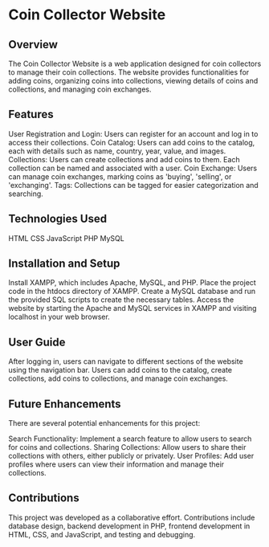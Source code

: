 # Coin Collector Website
## Overview
The Coin Collector Website is a web application designed for coin collectors to manage their coin collections.
The website provides functionalities for adding coins, organizing coins into collections, viewing details of coins and collections, and managing coin exchanges.

## Features
User Registration and Login: Users can register for an account and log in to access their collections.
Coin Catalog: Users can add coins to the catalog, each with details such as name, country, year, value, and images.
Collections: Users can create collections and add coins to them. Each collection can be named and associated with a user.
Coin Exchange: Users can manage coin exchanges, marking coins as 'buying', 'selling', or 'exchanging'.
Tags: Collections can be tagged for easier categorization and searching.

## Technologies Used
HTML
CSS
JavaScript
PHP
MySQL

## Installation and Setup
Install XAMPP, which includes Apache, MySQL, and PHP.
Place the project code in the htdocs directory of XAMPP.
Create a MySQL database and run the provided SQL scripts to create the necessary tables.
Access the website by starting the Apache and MySQL services in XAMPP and visiting localhost in your web browser.

## User Guide
After logging in, users can navigate to different sections of the website using the navigation bar. 
Users can add coins to the catalog, create collections, add coins to collections, and manage coin exchanges.

## Future Enhancements
There are several potential enhancements for this project:

Search Functionality: Implement a search feature to allow users to search for coins and collections.
Sharing Collections: Allow users to share their collections with others, either publicly or privately.
User Profiles: Add user profiles where users can view their information and manage their collections.

## Contributions
This project was developed as a collaborative effort. Contributions include database design, backend development in PHP,
 frontend development in HTML, CSS, and JavaScript, and testing and debugging.